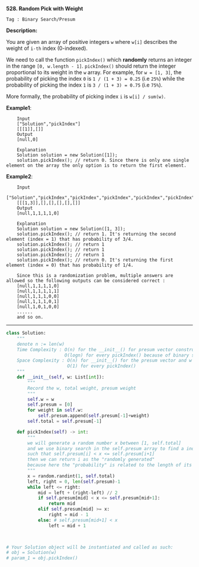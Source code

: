 **528. Random Pick with Weight**

```Tag : Binary Search/Presum```

**Description:**

You are given an array of positive integers ```w``` where ```w[i]``` describes the weight of ``i-th`` index (0-indexed).

We need to call the function ```pickIndex()``` which **randomly** returns an integer in the range ```[0, w.length - 1]```. ```pickIndex()``` should return the integer proportional to its weight in the ```w``` array. For example, for ```w = [1, 3]```, the probability of picking the index ```0``` is ```1 / (1 + 3) = 0.25``` (i.e ```25%```) while the probability of picking the index ```1``` is ```3 / (1 + 3) = 0.75``` (i.e ```75%```).

More formally, the probability of picking index ```i``` is ```w[i] / sum(w)```.

**Example1**:

        Input
        ["Solution","pickIndex"]
        [[[1]],[]]
        Output
        [null,0]

        Explanation
        Solution solution = new Solution([1]);
        solution.pickIndex(); // return 0. Since there is only one single element on the array the only option is to return the first element.
        
**Example2**:      

        Input
        ["Solution","pickIndex","pickIndex","pickIndex","pickIndex","pickIndex"]
        [[[1,3]],[],[],[],[],[]]
        Output
        [null,1,1,1,1,0]

        Explanation
        Solution solution = new Solution([1, 3]);
        solution.pickIndex(); // return 1. It's returning the second element (index = 1) that has probability of 3/4.
        solution.pickIndex(); // return 1
        solution.pickIndex(); // return 1
        solution.pickIndex(); // return 1
        solution.pickIndex(); // return 0. It's returning the first element (index = 0) that has probability of 1/4.

        Since this is a randomization problem, multiple answers are allowed so the following outputs can be considered correct :
        [null,1,1,1,1,0]
        [null,1,1,1,1,1]
        [null,1,1,1,0,0]
        [null,1,1,1,0,1]
        [null,1,0,1,0,0]
        ......
        and so on.
        
-----------


```python
class Solution:
    """
    denote n := len(w)
    Time Complexity : O(n) for the __init__() for presum vector construction, 
                      O(logn) for every pickIndex() because of binary search
    Space Complexity : O(n) for __init__() for the presum vector and w itself storage
                       O(1) for every pickIndex()
    """
    def __init__(self, w: List[int]):
        """
        Record the w, total weight, presum weight
        """
        self.w = w
        self.presum = [0]
        for weight in self.w:
            self.presum.append(self.presum[-1]+weight)
        self.total = self.presum[-1]

    def pickIndex(self) -> int:
        """
        we will generate a random number x between [1, self.total]
        and we use binary search in the self.presum array to find a index i 
        such that self.presum[i] < x <= self.presum[i+1]
        then we can return i as the "randomly generated"
        because here the "probability" is related to the length of its presum interval
        """
        x = random.randint(1, self.total)
        left, right = 0, len(self.presum)-1
        while left <= right:
            mid = left + (right-left) // 2
            if self.presum[mid] < x <= self.presum[mid+1]:
                return mid
            elif self.presum[mid] >= x:
                right = mid - 1
            else: # self.presum[mid+1] < x
                left = mid + 1
        


# Your Solution object will be instantiated and called as such:
# obj = Solution(w)
# param_1 = obj.pickIndex()
```
